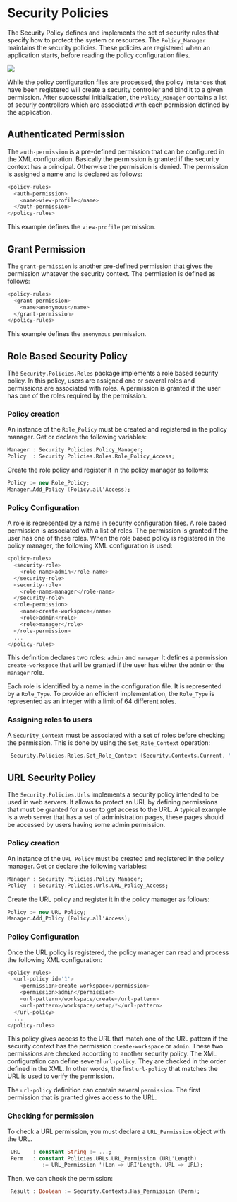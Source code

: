 # Security Policies
The Security Policy defines and implements the set of security rules that specify
how to protect the system or resources. The `Policy_Manager` maintains
the security policies.  These policies are registered when an application starts,
before reading the policy configuration files.

![](images/PolicyModel.png)

While the policy configuration files are processed, the policy instances that have been
registered will create a security controller and bind it to a given permission.  After
successful initialization, the `Policy_Manager` contains a list of securiy
controllers which are associated with each permission defined by the application.

## Authenticated Permission
The `auth-permission` is a pre-defined permission that can be configured in the XML
configuration.  Basically the permission is granted if the security context has a principal.
Otherwise the permission is denied.  The permission is assigned a name and is declared
as follows:

```Ada
<policy-rules>
  <auth-permission>
    <name>view-profile</name>
  </auth-permission>
</policy-rules>
```

This example defines the `view-profile` permission.

## Grant Permission
The `grant-permission` is another pre-defined permission that gives the permission whatever
the security context.  The permission is defined as follows:

```Ada
<policy-rules>
  <grant-permission>
    <name>anonymous</name>
  </grant-permission>
</policy-rules>
```

This example defines the `anonymous` permission.

## Role Based Security Policy
The `Security.Policies.Roles` package implements a role based security policy.
In this policy, users are assigned one or several roles and permissions are
associated with roles.  A permission is granted if the user has one of the roles required
by the permission.

### Policy creation
An instance of the `Role_Policy` must be created and registered in the policy manager.
Get or declare the following variables:

```Ada
Manager : Security.Policies.Policy_Manager;
Policy  : Security.Policies.Roles.Role_Policy_Access;
```

Create the role policy and register it in the policy manager as follows:

```Ada
Policy := new Role_Policy;
Manager.Add_Policy (Policy.all'Access);
```

### Policy Configuration
A role is represented by a name in security configuration files.  A role based permission
is associated with a list of roles.  The permission is granted if the user has one of these
roles.  When the role based policy is registered in the policy manager, the following
XML configuration is used:

```Ada
<policy-rules>
  <security-role>
    <role-name>admin</role-name>
  </security-role>
  <security-role>
    <role-name>manager</role-name>
  </security-role>
  <role-permission>
    <name>create-workspace</name>
    <role>admin</role>
    <role>manager</role>
  </role-permission>
  ...
</policy-rules>
```

This definition declares two roles: `admin` and `manager`
It defines a permission `create-workspace` that will be granted if the
user has either the `admin` or the `manager` role.

Each role is identified by a name in the configuration file.  It is represented by
a `Role_Type`.  To provide an efficient implementation, the `Role_Type`
is represented as an integer with a limit of 64 different roles.

### Assigning roles to users
A `Security_Context` must be associated with a set of roles before checking the
permission.  This is done by using the `Set_Role_Context` operation:

```Ada
 Security.Policies.Roles.Set_Role_Context (Security.Contexts.Current, "admin");
```

## URL Security Policy
The `Security.Policies.Urls` implements a security policy intended to be used
in web servers.  It allows to protect an URL by defining permissions that must be granted
for a user to get access to the URL.  A typical example is a web server that has a set of
administration pages, these pages should be accessed by users having some admin permission.

### Policy creation
An instance of the `URL_Policy` must be created and registered in the policy manager.
Get or declare the following variables:

```Ada
Manager : Security.Policies.Policy_Manager;
Policy  : Security.Policies.Urls.URL_Policy_Access;
```

Create the URL policy and register it in the policy manager as follows:

```Ada
Policy := new URL_Policy;
Manager.Add_Policy (Policy.all'Access);
```

### Policy Configuration
Once the URL policy is registered, the policy manager can read and process the following
XML configuration:

```Ada
<policy-rules>
  <url-policy id='1'>
    <permission>create-workspace</permission>
    <permission>admin</permission>
    <url-pattern>/workspace/create</url-pattern>
    <url-pattern>/workspace/setup/*</url-pattern>
  </url-policy>
  ...
</policy-rules>
```

This policy gives access to the URL that match one of the URL pattern if the
security context has the permission `create-workspace` or `admin`.
These two permissions are checked according to another security policy.
The XML configuration can define several `url-policy`.  They are checked in
the order defined in the XML.  In other words, the first `url-policy` that matches
the URL is used to verify the permission.

The `url-policy` definition can contain several `permission`.
The first permission that is granted gives access to the URL.

### Checking for permission
To check a URL permission, you must declare a `URL_Permission` object with the URL.

```Ada
 URL    : constant String := ...;
 Perm   : constant Policies.URLs.URL_Permission (URL'Length)
           := URL_Permission '(Len => URI'Length, URL => URL);
```

Then, we can check the permission:

```Ada
 Result : Boolean := Security.Contexts.Has_Permission (Perm);
```

